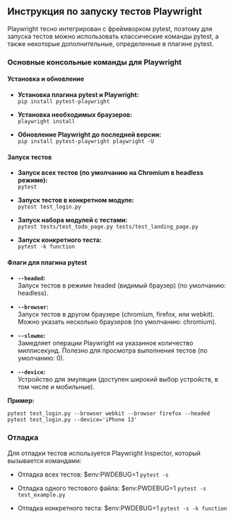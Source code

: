 
## Инструкция по запуску тестов Playwright

Playwright тесно интегрирован с фреймворком pytest, поэтому для запуска тестов можно использовать классические команды pytest, а также некоторые дополнительные, определенные в плагине pytest.

### Основные консольные команды для Playwright

#### Установка и обновление

- **Установка плагина pytest и Playwright:**  
  `pip install pytest-playwright`
  
- **Установка необходимых браузеров:**  
  `playwright install`
  
- **Обновление Playwright до последней версии:**  
  `pip install pytest-playwright playwright -U`

#### Запуск тестов

- **Запуск всех тестов (по умолчанию на Chromium в headless режиме):**  
  `pytest`
  
- **Запуск тестов в конкретном модуле:**  
  `pytest test_login.py`
  
- **Запуск набора модулей с тестами:**  
  `pytest tests/test_todo_page.py tests/test_landing_page.py`
  
- **Запуск конкретного теста:**  
  `pytest -k function`

#### Флаги для плагина pytest

- **`--headed`:**  
  Запуск тестов в режиме headed (видимый браузер) (по умолчанию: headless).
  
- **`--browser`:**  
  Запуск тестов в другом браузере (chromium, firefox, или webkit). Можно указать несколько браузеров (по умолчанию: chromium).
  
- **`--slowmo`:**  
  Замедляет операции Playwright на указанное количество миллисекунд. Полезно для просмотра выполнения тестов (по умолчанию: 0).
  
- **`--device`:**  
  Устройство для эмуляции (доступен широкий выбор устройств, в том числе и мобильные).

**Пример:**

` pytest test_login.py --browser webkit --browser firefox --headed `
` pytest test_login.py --device='iPhone 13' `



### Отладка

Для отладки тестов используется Playwright Inspector, который вызывается командами:  

* Отладка всех тестов: $env:PWDEBUG=1
` pytest -s `

* Отладка одного тестового файла: $env:PWDEBUG=1
` pytest -s test_example.py `

* Отладка конкретного теста: $env:PWDEBUG=1
` pytest -s -k function `
